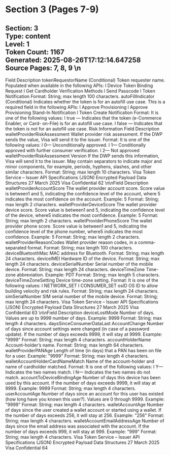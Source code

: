 # Section 3 (Pages 7-9)

**Section**: 3  
**Type**: content  
**Level**: 1  
**Token Count**: 1167  
**Generated**: 2025-08-26T17:12:14.647258
**Source Pages**: 7, 8, 9  \n
---

Field
Description
tokenRequestorName
(Conditional) Token requester name. Populated when available in 
the following APIs:
l
Device Token Binding Request
l
Get Cardholder Verification Methods
l
Send Passcode
l
Token Notification
Format: String; max length 100 characters.
autoFillIndicator
(Conditional) Indicates whether the token is for an autofill use case. 
This is a required field in the following APIs:
l
Approve Provisioning
l
Approve Provisioning Stand-In Notification
l
Token Create Notification
Format: It is one of the following values:
l
true — Indicates that the token (e-Commerce Enabler, or Card-
on-File) is for an autofill use case.
l
false — Indicates that the token is not for an autofill use case.
Risk Information
Field
Description
walletProviderRiskAssessment
Wallet provider risk assessment. If the DWP sends the value, Visa 
will send it to the issuer.
Format: It is one of the following values:
l
0— Unconditionally approved.
l
1— Conditionally approved with further consumer verification.
l
2— Not approved
walletProviderRiskAssessment 
Version
If the DWP sends this information, Visa will send it to the issuer. 
May contain separators to indicate major and minor components, 
for example, periods, hyphens, slashes, and other similar 
characters.
Format: String; max length 10 characters.
Visa Token Service – Issuer API Specifications (JSON)
Encrypted Payload Data Structures
27 March 2025
Visa Confidential
62
\n\nField
Description
walletProviderAccountScore
The wallet provider account score. Score value is between1 and 5, 
indicating the confidence level of the account, where 5 indicates 
the most confidence on the account.
Example: 5
Format: String; max length 2 characters.
walletProviderDeviceScore
The wallet provider device score. Score value is between1 and 5, 
indicating the confidence level of the device, where5 indicates the 
most confidence.
Example: 5
Format: String; max length 2 characters.
walletProviderPhoneScore
The wallet provider phone score. Score value is between1 and 5, 
indicating the confidence level of the phone number, where5 
indicates the most confidence.
Example: 5
Format: String; max length 2 characters.
walletProviderReasonCodes
Wallet provider reason codes, in a comma-separated format.
Format: String; max length 100 characters.
deviceBluetoothMac
MAC address for Bluetooth.
Format: String; max length 24 characters.
deviceIMEI
Hardware ID of the device.
Format: String; max length 24 characters.
deviceSerialNumber
Serial number of the mobile device.
Format: String; max length 24 characters.
deviceTimeZone
Time-zone abbreviation.
Example: PDT
Format: String; max length 5 characters.
deviceTimeZoneSetting
Device time-zone setting.
Format: It is one of the following values:
l
NETWORK_SET
l
CONSUMER_SET
osID
OS ID to allow building velocity and risk rules.
Format: String; max length 24 characters.
simSerialNumber
SIM serial number of the mobile device.
Format: String; max length 24 characters.
Visa Token Service – Issuer API Specifications (JSON)
Encrypted Payload Data Structures
27 March 2025
Visa Confidential
63
\n\nField
Description
deviceLostMode
Number of days. Values are up to 9999 number of days.
Example: 9999
Format: String; max length 4 characters.
daysSinceConsumerDataLast 
AccountChange
Number of days since account settings were changed (in case of a 
password update). If the number of days exceeds 9999, it will stay 
at 9999.
Example: "9999"
Format: String; max length 4 characters.
accountHolderName
Account-holder’s name.
Format: String; max length 64 characters.
walletProviderPANAge
Length of time (in days) that a PAN has been on file for a user.
Example: "9999"
Format: String; max length 4 characters.
walletAccountHolderCardNameMatch
Name of the account-holder and name of cardholder matched.
Format: It is one of the following values:
l
Y— Indicates the two names match.
l
N— Indicates the two names do not match.
accountToDeviceBindingAge
Number of days this device has been used by this account. If the 
number of days exceeds 9999, it will stay at 9999.
Example: 9999
Format: String; max length 4 characters.
userAccountAge
Number of days since an account for this user has existed (how 
long have you known this user?).
Values are 0 through 9999.
Example: "9999"
Format: String; max length 4 characters.
walletAccountAge
Number of days since the user created a wallet account or started 
using a wallet. If the number of days exceeds 256, it will stay at 
256.
Example: "256"
Format: String; max length 4 characters.
walletAccountEmailAddressAge
Number of days since the email address was associated with the 
account. If the number of days exceeds 999, it will stay at 999.
Example: "999"
Format: String; max length 4 characters.
Visa Token Service – Issuer API Specifications (JSON)
Encrypted Payload Data Structures
27 March 2025
Visa Confidential
64

